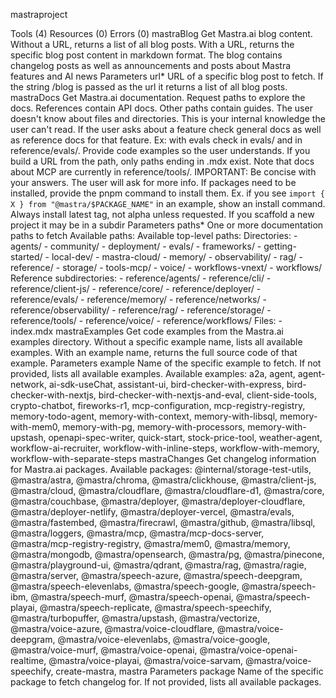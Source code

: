 mastraproject


Tools (4)
Resources (0)
Errors (0)
mastraBlog
Get Mastra.ai blog content. Without a URL, returns a list of all blog posts. With a URL, returns the specific blog post content in markdown format. The blog contains changelog posts as well as announcements and posts about Mastra features and AI news
Parameters
url*
URL of a specific blog post to fetch. If the string /blog is passed as the url it returns a list of all blog posts.
mastraDocs
Get Mastra.ai documentation. Request paths to explore the docs. References contain API docs. Other paths contain guides. The user doesn't know about files and directories. This is your internal knowledge the user can't read. If the user asks about a feature check general docs as well as reference docs for that feature. Ex: with evals check in evals/ and in reference/evals/. Provide code examples so the user understands. If you build a URL from the path, only paths ending in .mdx exist. Note that docs about MCP are currently in reference/tools/. IMPORTANT: Be concise with your answers. The user will ask for more info. If packages need to be installed, provide the pnpm command to install them. Ex. if you see `import { X } from "@mastra/$PACKAGE_NAME"` in an example, show an install command. Always install latest tag, not alpha unless requested. If you scaffold a new project it may be in a subdir
Parameters
paths*
One or more documentation paths to fetch Available paths: Available top-level paths: Directories: - agents/ - community/ - deployment/ - evals/ - frameworks/ - getting-started/ - local-dev/ - mastra-cloud/ - memory/ - observability/ - rag/ - reference/ - storage/ - tools-mcp/ - voice/ - workflows-vnext/ - workflows/ Reference subdirectories: - reference/agents/ - reference/cli/ - reference/client-js/ - reference/core/ - reference/deployer/ - reference/evals/ - reference/memory/ - reference/networks/ - reference/observability/ - reference/rag/ - reference/storage/ - reference/tools/ - reference/voice/ - reference/workflows/ Files: - index.mdx
mastraExamples
Get code examples from the Mastra.ai examples directory. Without a specific example name, lists all available examples. With an example name, returns the full source code of that example.
Parameters
example
Name of the specific example to fetch. If not provided, lists all available examples. Available examples: a2a, agent, agent-network, ai-sdk-useChat, assistant-ui, bird-checker-with-express, bird-checker-with-nextjs, bird-checker-with-nextjs-and-eval, client-side-tools, crypto-chatbot, fireworks-r1, mcp-configuration, mcp-registry-registry, memory-todo-agent, memory-with-context, memory-with-libsql, memory-with-mem0, memory-with-pg, memory-with-processors, memory-with-upstash, openapi-spec-writer, quick-start, stock-price-tool, weather-agent, workflow-ai-recruiter, workflow-with-inline-steps, workflow-with-memory, workflow-with-separate-steps
mastraChanges
Get changelog information for Mastra.ai packages. Available packages: @internal/storage-test-utils, @mastra/astra, @mastra/chroma, @mastra/clickhouse, @mastra/client-js, @mastra/cloud, @mastra/cloudflare, @mastra/cloudflare-d1, @mastra/core, @mastra/couchbase, @mastra/deployer, @mastra/deployer-cloudflare, @mastra/deployer-netlify, @mastra/deployer-vercel, @mastra/evals, @mastra/fastembed, @mastra/firecrawl, @mastra/github, @mastra/libsql, @mastra/loggers, @mastra/mcp, @mastra/mcp-docs-server, @mastra/mcp-registry-registry, @mastra/mem0, @mastra/memory, @mastra/mongodb, @mastra/opensearch, @mastra/pg, @mastra/pinecone, @mastra/playground-ui, @mastra/qdrant, @mastra/rag, @mastra/ragie, @mastra/server, @mastra/speech-azure, @mastra/speech-deepgram, @mastra/speech-elevenlabs, @mastra/speech-google, @mastra/speech-ibm, @mastra/speech-murf, @mastra/speech-openai, @mastra/speech-playai, @mastra/speech-replicate, @mastra/speech-speechify, @mastra/turbopuffer, @mastra/upstash, @mastra/vectorize, @mastra/voice-azure, @mastra/voice-cloudflare, @mastra/voice-deepgram, @mastra/voice-elevenlabs, @mastra/voice-google, @mastra/voice-murf, @mastra/voice-openai, @mastra/voice-openai-realtime, @mastra/voice-playai, @mastra/voice-sarvam, @mastra/voice-speechify, create-mastra, mastra
Parameters
package
Name of the specific package to fetch changelog for. If not provided, lists all available packages.